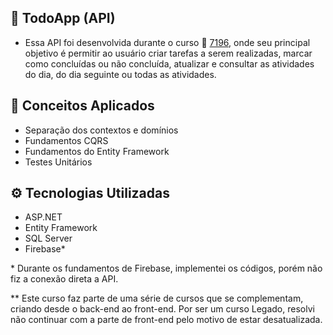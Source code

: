 ## 📆 TodoApp (API)

- Essa API foi desenvolvida durante o curso 🔗 [7196](https://balta.io/cursos/todo-app-api-com-aspnet-core-cqrs-e-ef-core), onde seu principal objetivo é permitir ao usuário criar tarefas a serem realizadas, marcar como concluídas ou não concluída, atualizar e consultar as atividades do dia, do dia seguinte ou todas as atividades.

## 📃 Conceitos Aplicados
- Separação dos contextos e domínios
- Fundamentos CQRS
- Fundamentos do Entity Framework
- Testes Unitários

## ⚙️ Tecnologias Utilizadas
- ASP.NET
- Entity Framework
- SQL Server
- Firebase*

\* Durante os fundamentos de Firebase, implementei os códigos, porém não fiz a conexão direta a API.

\** Este curso faz parte de uma série de cursos que se complementam, criando desde o back-end ao front-end. Por ser um curso Legado, resolvi não continuar com a parte de front-end pelo motivo de estar desatualizada.


